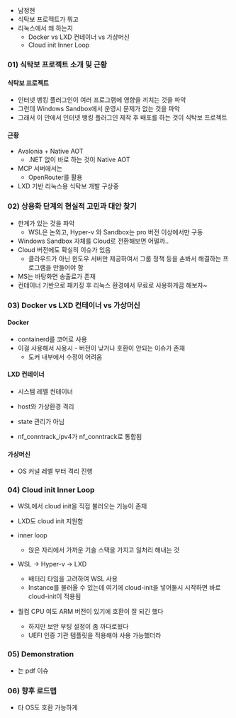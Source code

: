 - 남정현
- 식탁보 프로젝트가 뭐고
- 리눅스에서 왜 하는지
	- Docker vs LXD 컨테이너 vs 가상머신
	- Cloud init Inner Loop
### 01) 식탁보 프로젝트 소개 및 근황
#### 식탁보 프로젝트
- 인터넷 뱅킹 플러그인이 여러 프로그램에 영향을 끼치는 것을 파악
- 그런데 Windows Sandbox에서 운영시 문제가 없는 것을 파악
- 그래서 이 안에서 인터넷 뱅킹 플러그인 제작 후 배포를 하는 것이 식탁보 프로젝트
#### 근황
- Avalonia + Native AOT
	- .NET 없이 바로 하는 것이 Native AOT
- MCP 서버에서는
	- OpenRouter를 활용
- LXD 기반 리눅스용 식탁보 개발 구상중
### 02) 상용화 단계의 현실적 고민과 대안 찾기
- 한계가 있는 것을 파악
	- WSL은 논외고, Hyper-v 와 Sandbox는 pro 버전 이상에서만 구동
- Windows Sandbox 자체를 Cloud로 전환해보면 어떨까..
- Cloud 버전에도 확실히 이슈가 있음
	- 클라우드가 아닌 윈도우 서버만 제공하여서 그룹 정책 등을 손봐서 해결하는 프로그램을 만들어야 함
- MS는 바탕화면 송출료가 존재
- 컨테이너 기반으로 패키징 후 리눅스 환경에서 무료로 사용하게끔 해보자~
### 03) Docker vs LXD 컨테이너 vs 가상머신
#### Docker
- containerd를 코어로 사용
- 이걸 사용해서 사용시 - 버전이 낮거나 호환이 안되는 이슈가 존재
	- 도커 내부에서 수정이 어려움
#### LXD 컨테이너
- 시스템 레벨 컨테이너
- host와 가상환경 격리
- state 관리가 아님

- nf_conntrack_ipv4가 nf_conntrack로 통합됨
#### 가상머신
- OS 커널 레벨 부터 격리 진행
### 04) Cloud init Inner Loop
- WSL에서 cloud init을 직접 불러오는 기능이 존재
- LXD도 cloud init 지원함
- inner loop
	- 앉은 자리에서 가까운 기술 스택을 가지고 일처리 해내는 것

- WSL -> Hyper-v -> LXD
	- 배터리 타임을 고려하여 WSL 사용
	- Instance를 불러올 수 있는데 여기에 cloud-init을 넣어둘시 시작하면 바로 cloud-init이 적용됨

- 퀄컴 CPU 여도 ARM 버전이 있기에 호환이 잘 되긴 했다
	- 하지만 보안 부팅 설정이 좀 까다로웠다
	- UEFI 인증 기관 템플릿을 적용해야 사용 가능했더라
### 05) Demonstration
- 는 pdf 이슈
### 06) 향후 로드맵
- 타 OS도 호환 가능하게